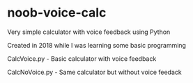 # noob-voice-calc
Very simple calculator with voice feedback using Python

Created in 2018 while I was learning some basic programming

CalcVoice.py - Basic calculator with voice feedback

CalcNoVoice.py - Same calculator but without voice feedack
